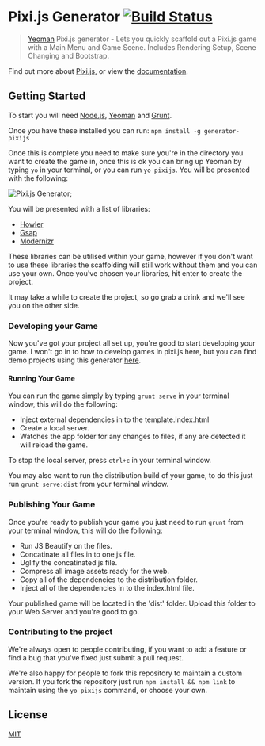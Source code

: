 # Pixi.js Generator [![Build Status](https://secure.travis-ci.org/mindcandy/pixijs-generator.png?branch=master)](https://travis-ci.org/mindcandy/pixijs-generator)

> [Yeoman](http://yeoman.io) Pixi.js generator - Lets you quickly scaffold out a Pixi.js game with a Main Menu and Game Scene. Includes Rendering Setup, Scene Changing and Bootstrap.

Find out more about [Pixi.js](http://www.pixijs.com/), or view the [documentation](http://www.goodboydigital.com/pixijs/docs/).

## Getting Started

To start you will need [Node.js](https://nodejs.org/), [Yeoman](http://yeoman.io/) and [Grunt](http://gruntjs.com/).

Once you have these installed you can run: `npm install -g generator-pixijs`

Once this is complete you need to make sure you're in the directory you want to create the game in, once this is ok you can bring up Yeoman by typing `yo` in your terminal, or you can run `yo pixijs`. You will be presented with the following:

![Pixi.js Generator](https://cloud.githubusercontent.com/assets/194175/8824384/0f4a5d42-306d-11e5-8b9b-eab715390f78.png);

You will be presented with a list of libraries:

- [Howler](https://github.com/goldfire/howler.js/)
- [Gsap](http://greensock.com/gsap)
- [Modernizr](http://modernizr.com/)

These libraries can be utilised within your game, however if you don't want to use these libraries the scaffolding will still work without them and you can use your own. Once you've chosen your libraries, hit enter to create the project.

It may take a while to create the project, so go grab a drink and we'll see you on the other side.

### Developing your Game

Now you've got your project all set up, you're good to start developing your game. I won't go in to how to develop games in pixi.js here, but you can find demo projects using this generator [here](http://linktodemos.com).

#### Running Your Game

You can run the game simply by typing `grunt serve` in your terminal window, this will do the following:

 - Inject external dependencies in to the template.index.html
 - Create a local server.
 - Watches the app folder for any changes to files, if any are detected it will reload the game.

To stop the local server, press `ctrl+c` in your terminal window.

You may also want to run the distribution build of your game, to  do this just run `grunt serve:dist` from your terminal window. 

### Publishing Your Game

Once you're ready to publish your game you just need to run `grunt` from your terminal window, this will do the following:

- Run JS Beautify on the files.
- Concatinate all files in to one js file.
- Uglify the concatinated js file.
- Compress all image assets ready for the web.
- Copy all of the dependencies to the distribution folder.
- Inject all of the dependencies in to the index.html file.

Your published game will be located in the 'dist' folder. Upload this folder to your Web Server and you're good to go.

### Contributing to the project

We're always open to people contributing, if you want to add a feature or find a bug that you've fixed just submit a pull request. 

We're also happy for people to fork this repository to maintain a custom version. If you fork the repository just run `npm install && npm link` to maintain using the `yo pixijs` command, or choose your own.

## License

[MIT](http://opensource.org/licenses/MIT)

